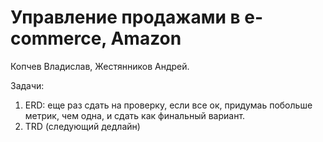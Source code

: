 # Управление продажами в e-commerce, Amazon

Копчев Владислав, Жестянников Андрей.

Задачи:
1. ERD: еще раз сдать на проверку, если все ок, придумаь побольше метрик, чем одна, и сдать как финальный вариант.
2. TRD (cледующий дедлайн)
